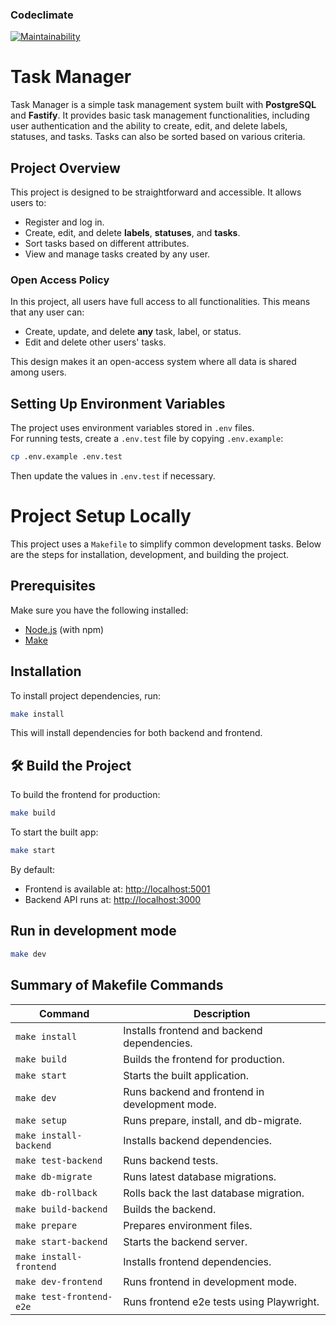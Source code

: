 ### Codeclimate

[![Maintainability](https://api.codeclimate.com/v1/badges/dd3b0c8de30f780cffa1/maintainability)](https://codeclimate.com/github/Zyabridos/taskManager/maintainability)

# Task Manager

Task Manager is a simple task management system built with **PostgreSQL** and **Fastify**. It provides basic task management functionalities, including user authentication and the ability to create, edit, and delete labels, statuses, and tasks. Tasks can also be sorted based on various criteria.

## Project Overview

This project is designed to be straightforward and accessible. It allows users to:

- Register and log in.
- Create, edit, and delete **labels**, **statuses**, and **tasks**.
- Sort tasks based on different attributes.
- View and manage tasks created by any user.

### Open Access Policy

In this project, all users have full access to all functionalities. This means that any user can:

- Create, update, and delete **any** task, label, or status.
- Edit and delete other users' tasks.

This design makes it an open-access system where all data is shared among users.

## Setting Up Environment Variables

The project uses environment variables stored in `.env` files.  
For running tests, create a `.env.test` file by copying `.env.example`:

```bash
cp .env.example .env.test
```

Then update the values in `.env.test` if necessary.

# Project Setup Locally

This project uses a `Makefile` to simplify common development tasks. Below are the steps for installation, development, and building the project.

## Prerequisites

Make sure you have the following installed:

- [Node.js](https://nodejs.org/) (with npm)
- [Make](https://www.gnu.org/software/make/)

## Installation

To install project dependencies, run:

```bash
make install
```

This will install dependencies for both backend and frontend.

## 🛠️ Build the Project

To build the frontend for production:

```bash
make build
```

To start the built app:

```bash
make start
```

By default:

- Frontend is available at: [http://localhost:5001](http://localhost:5001)
- Backend API runs at: [http://localhost:3000](http://localhost:3000)

## Run in development mode

```bash
make dev
```

## Summary of Makefile Commands

| Command                  | Description                                    |
| ------------------------ | ---------------------------------------------- |
| `make install`           | Installs frontend and backend dependencies.    |
| `make build`             | Builds the frontend for production.            |
| `make start`             | Starts the built application.                  |
| `make dev`               | Runs backend and frontend in development mode. |
| `make setup`             | Runs prepare, install, and db-migrate.         |
| `make install-backend`   | Installs backend dependencies.                 |
| `make test-backend`      | Runs backend tests.                            |
| `make db-migrate`        | Runs latest database migrations.               |
| `make db-rollback`       | Rolls back the last database migration.        |
| `make build-backend`     | Builds the backend.                            |
| `make prepare`           | Prepares environment files.                    |
| `make start-backend`     | Starts the backend server.                     |
| `make install-frontend`  | Installs frontend dependencies.                |
| `make dev-frontend`      | Runs frontend in development mode.             |
| `make test-frontend-e2e` | Runs frontend e2e tests using Playwright.      |
